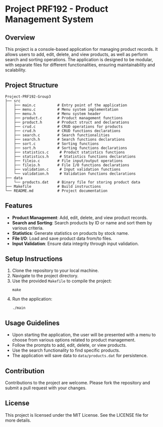 # Project PRF192 - Product Management System

## Overview
This project is a console-based application for managing product records. It allows users to add, edit, delete, and view products, as well as perform search and sorting operations. The application is designed to be modular, with separate files for different functionalities, ensuring maintainability and scalability.

## Project Structure
```
Project-PRF192-Group3
├── src
│   ├── main.c          # Entry point of the application
│   ├── menu.c          # Menu system implementation
│   ├── menu.h          # Menu system header
│   ├── product.c       # Product management functions
│   ├── product.h       # Product struct and declarations
│   ├── crud.c          # CRUD operations for products
│   ├── crud.h          # CRUD functions declarations
│   ├── search.c        # Search functionalities
│   ├── search.h        # Search functions declarations
│   ├── sort.c          # Sorting functions
│   ├── sort.h          # Sorting functions declarations
│   ├── statistics.c     # Product statistics functions
│   ├── statistics.h     # Statistics functions declarations
│   ├── fileio.c        # File input/output operations
│   ├── fileio.h        # File I/O functions declarations
│   ├── validation.c     # Input validation functions
│   └── validation.h     # Validation functions declarations
├── data
│   └── products.dat    # Binary file for storing product data
├── Makefile            # Build instructions
└── README.md           # Project documentation
```

## Features
- **Product Management**: Add, edit, delete, and view product records.
- **Search and Sorting**: Search products by ID or name and sort them by various criteria.
- **Statistics**: Generate statistics on products by stock name.
- **File I/O**: Load and save product data from/to files.
- **Input Validation**: Ensure data integrity through input validation.

## Setup Instructions
1. Clone the repository to your local machine.
2. Navigate to the project directory.
3. Use the provided `Makefile` to compile the project:
   ```
   make
   ```
4. Run the application:
   ```
   ./main
   ```

## Usage Guidelines
- Upon starting the application, the user will be presented with a menu to choose from various options related to product management.
- Follow the prompts to add, edit, delete, or view products.
- Use the search functionality to find specific products.
- The application will save data to `data/products.dat` for persistence.

## Contribution
Contributions to the project are welcome. Please fork the repository and submit a pull request with your changes.

## License
This project is licensed under the MIT License. See the LICENSE file for more details.